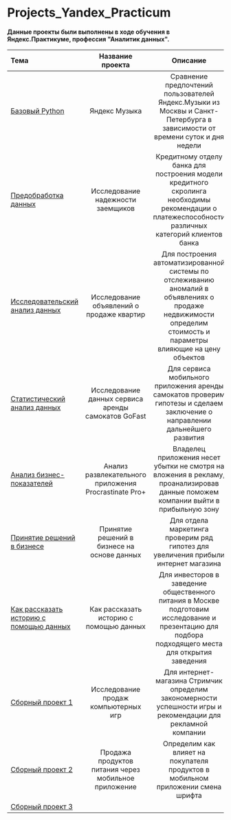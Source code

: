 # Projects_Yandex_Practicum
**Данные проекты были выполнены в ходе обучения в Яндекс.Практикуме, профессия "Аналитик данных".**

| Тема |Название проекта | Описание	| Используемые библиотеки |
|:---|:---:|:---:|---:|
| [Базовый Python](https://github.com/yirii-konyaev-gurchenko/Projects_Yandex_Practicum/blob/main/Базовый%20Python/1%20Проект%20Яндекс%20Музыка.ipynb) | Яндекс Музыка |	Сравнение предпочтений пользователей Яндекс.Музыки из Москвы и Санкт-Петербурга в зависимости от времени суток и дня недели |	pandas |
 | [Предобработка данных](https://github.com/yirii-konyaev-gurchenko/Projects_Yandex_Practicum/blob/main/Предобработка%20данных/2%20Проект%20Исследование%20надежности%20заемщиков.ipynb) | Исследование надежности заемщиков |	Кредитному отделу банка для построения модели кредитного скролинга необходимы рекомендации о платежеспособности различных категорий клиентов банка  |	pandas, предобработка данных |
| [Исследовательский анализ данных](https://github.com/yirii-konyaev-gurchenko/Projects_Yandex_Practicum/blob/main/Исследовательский%20анализ%20данных/3%20Проект%20Исследование%20объявлений%20о%20продаже%20квартир.ipynb) | Исследование объявлений о продаже квартир |	Для построения автоматизированной системы по отслеживанию аномалий в объявлениях о продаже недвижимости определим стоимость и параметры влияющие на цену объектов |	python, pandas, matplotlib, numpy |
| [Статистический анализ данных](https://github.com/yirii-konyaev-gurchenko/Projects_Yandex_Practicum/blob/main/Статистический%20анализ%20данных/4%20Проект%20Исследование%20данных%20сервиса%20аренды%20самокатов%20GoFast.ipynb) | Исследование данных сервиса аренды самокатов GoFast |	Для сервиса мобильного приложения аренды самокатов проверим гипотезы и сделаем заключение о направлении дальнейшего развития |	pandas, matplotlib, numpy, seaborn, scipy |
| [Анализ бизнес-показателей](https://github.com/yirii-konyaev-gurchenko/Projects_Yandex_Practicum/blob/main/Анализ%20бизнес-показателей/5%20Проект%20Анализ%20развлекательного%20приложения%20Procrastinate%20Pro%2B.ipynb) | Анализ развлекательного приложения Procrastinate Pro+ |	Владелец приложения несет убытки не смотря на вложения в рекламу, проанализировав данные поможем компании выйти в прибыльную зону |	pandas, numpy, seaborn, matplotlib, анализ метрик (LTV, ROI) |
| [Принятие решений в бизнесе](https://github.com/yirii-konyaev-gurchenko/Projects_Yandex_Practicum/blob/main/Принятие%20решений%20в%20бизнесе/6%20Проект%20Принятие%20бизнес-решений%20на%20основе%20данных.ipynb) | Принятие решений в бизнесе на основе данных |	Для отдела маркетинга проверим ряд гипотез для увеличения прибыли интернет магазина |	pandas, numpy, matplotlib, scipy.stats, seaborn |
| [Как рассказать историю с помощью данных](https://github.com/yirii-konyaev-gurchenko/Projects_Yandex_Practicum/blob/main/Принятие%20решений%20в%20бизнесе/6%20Проект%20Принятие%20бизнес-решений%20на%20основе%20данных.ipynb) | Как рассказать историю с помощью данных |	Для инвесторов в заведение общественного питания в Москве подготовим исследование и презентацию для подбора подходящего места для открытия заведения |	pandas, numpy, matplotlib, seaborn, plotly, json, folium |
| [Сборный проект 1](https://github.com/yirii-konyaev-gurchenko/Projects_Yandex_Practicum/blob/main/Сборный%20проект%201/1%20СБ%20Проект%201%20Интернет%20магазин%20компьютерных%20игр.ipynb) | Исследование продаж компьютерных игр |	Для интернет-магазина Стримчик определим закономерности успешности игры и рекомендации для рекламной компании|	pandas, matplotlib, numpy, seaborn, scipy |
| [Сборный проект 2](https://github.com/yirii-konyaev-gurchenko/Projects_Yandex_Practicum/blob/main/Сборный%20проект%202/2%20СБ%20Проект%202%20Продажа%20продуктов%20питания%20через%20мобильное%20приложение.ipynb) | Продажа продуктов питания через мобильное приложение |	Определим как влияет на покупателя продуктов в мобильном приложении смена шрифта  |	pandas, numpy, math, matplotlib, seaborn, plotly, stats |
| [Сборный проект 3]() |  |	 |	pandas |
